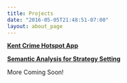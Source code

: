 ```yaml
---
title: Projects
date: "2016-05-05T21:48:51-07:00"
layout: about_page
---
```


[**Kent Crime Hotspot App**](/Hot/)

[**Semantic Analysis for Strategy Setting**](/Semantic/)


More Coming Soon!